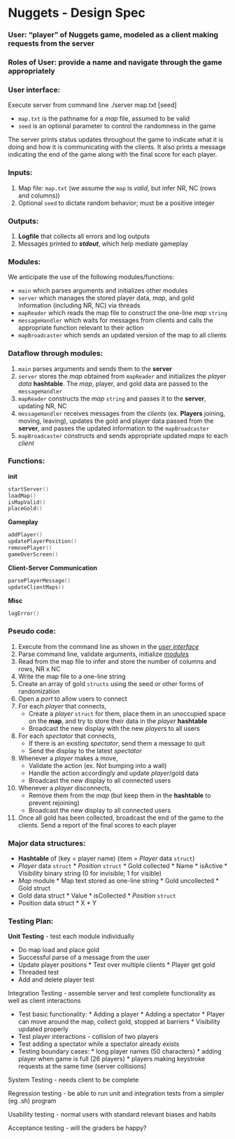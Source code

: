 # Nuggets - Design Spec

### User: “player” of Nuggets game, modeled as a client making requests from the server
### Roles of User: provide a name and navigate through the game appropriately
### User interface:
Execute server from command line ./server map.txt [seed]

* `map.txt` is the pathname for a *map* file, assumed to be valid
* `seed` is an optional parameter to control the randomness in the game

The server prints status updates throughout the game to indicate what it is doing and how it is communicating with the clients. It also prints a message indicating the end of the game along with the final score for each player. 

### Inputs:
1. Map file: `map.txt` (we assume the `map` is *valid*, but infer NR, NC (rows and columns))
2. Optional `seed` to dictate random behavior; must be a positive integer

### Outputs:
1. __Logfile__ that collects all errors and log outputs
2. Messages printed to ***stdout***, which help mediate gameplay

### Modules: 
We anticipate the use of the following modules/functions:
* `main` which parses arguments and initializes other modules
* `server` which manages the stored player data, *map*, and gold information (including NR, NC) via threads
* `mapReader` which reads the map file to construct the one-line *map* `string`
* `messageHandler` which waits for messages from clients and calls the appropriate function relevant to their action
* `mapBroadcaster` which sends an updated version of the map to all clients

### Dataflow through modules:
1. `main` parses arguments and sends them to the __server__
2. `server` stores the *map* obtained from `mapReader` and initializes the *player data* __hashtable__. The *map*, player, and gold data are passed to the `messageHandler`
3. `mapReader` constructs the *map* `string` and passes it to the __server__, updating NR, NC
4. `messageHandler` receives messages from the *clients* (ex. __Players__ joining, moving, leaving), updates the gold and player data passed from the __server__, and passes the updated information to the `mapBroadcaster`
5. `mapBroadcaster` constructs and sends appropriate updated *maps* to each *client*

### Functions:
__init__
```c
startServer()
loadMap()
isMapValid()
placeGold()
```
__Gameplay__
```c
addPlayer()
updatePlayerPosition()
removePlayer()
gameOverScreen()
```
__Client-Server Communication__
```c
parsePlayerMessage()
updateClientMaps()
```
__Misc__ 
```c
logError()
```

### Pseudo code:
1. Execute from the command line as shown in the [*user interface*](#user-interface)
2. Parse command line, validate arguments, initialize [*modules*](#modules)
3. Read from the map file to infer and store the number of columns and rows, NR x NC
4. Write the map file to a one-line string
5. Create an array of gold `structs` using the seed or other forms of randomization
6. Open a *port* to allow users to connect
7. For each *player* that connects,
      * Create a *player* `struct` for them, place them in an unoccupied space on the __map__, and try to store their data in the *player* __hashtable__
      * Broadcast the new display with the new *players* to all users
8. For each *spectator* that connects,
      * If there is an existing *spectator*, send them a message to quit
      * Send the display to the latest *spectator*
9. Whenever a *player* makes a move,
      * Validate the action (ex. Not bumping into a wall)
      * Handle the action accordingly and update *player*/gold data
      * Broadcast the new display to all connected users
10. Whenever a *player* disconnects,
      * Remove them from the *map* (but keep them in the __hashtable__ to prevent rejoining)
      * Broadcast the new display to all connected users
11. Once all gold has been collected, broadcast the end of the game to the clients. Send a report of the final scores to each player

### Major data structures:
* __Hashtable__ of (key = player name) (item = *Player* data `struct`)
* *Player* data `struct`
      * *Position* `struct`
      * Gold collected
      * Name
      * isActive
      * Visibility binary string (0 for invisible; 1 for visible)
* *Map* module
      * Map text stored as one-line string
      * Gold uncollected
      * Gold struct
* Gold data struct
      * Value
      * isCollected
      * *Position* `struct`
* Position data struct
      * X
      * Y


### Testing Plan:

__Unit Testing__ - test each module individually
* Do map load and place gold
* Successful parse of a message from the user
* Update player positions 
      * Test over multiple clients
      * Player get gold
* Threaded test
* Add and delete player test

Integration Testing - assemble server and test complete functionality as well as client interactions
* Test basic functionality:
      * Adding a player
      * Adding a spectator
      * Player can move around the map, collect gold, stopped at barriers
      * Visibility updated properly
* Test player interactions - collision of two players
* Test adding a spectator while a spectator already exists
* Testing boundary cases: 
      * long player names (50 characters)
      * adding player when game is full (26 players)
      * players making keystroke requests at the same time (server collisions)

System Testing - needs client to be complete

Regression testing - be able to run unit and integration tests from a simpler (eg .sh) program

Usability testing - normal users with standard relevant biases and habits

Acceptance testing - will the graders be happy?
